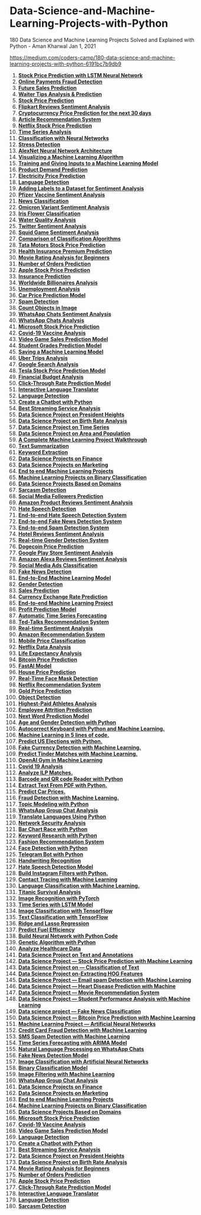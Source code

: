 # Data-Science-and-Machine-Learning-Projects-with-Python
180 Data Science and Machine Learning Projects Solved and Explained with Python - Aman Kharwal Jan 1, 2021

https://medium.com/coders-camp/180-data-science-and-machine-learning-projects-with-python-6191bc7b9db9

<ol class=""><li id="246e" class="mj mk iu kx b ky ml lb mm le mn li mo lm mp lq mq mr ms mt fw" data-selectable-paragraph=""><a class="au mu" href="https://thecleverprogrammer.com/2022/01/03/stock-price-prediction-with-lstm/" rel="noopener ugc nofollow" target="_blank"><strong class="kx iv">Stock Price Prediction with LSTM Neural Network</strong></a></li><li id="2e0e" class="mj mk iu kx b ky mv lb mw le mx li my lm mz lq mq mr ms mt fw" data-selectable-paragraph=""><a class="au mu" href="https://thecleverprogrammer.com/2022/02/22/online-payments-fraud-detection-with-machine-learning/" rel="noopener ugc nofollow" target="_blank"><strong class="kx iv">Online Payments Fraud Detection</strong></a></li><li id="e868" class="mj mk iu kx b ky mv lb mw le mx li my lm mz lq mq mr ms mt fw" data-selectable-paragraph=""><a class="au mu" href="https://thecleverprogrammer.com/2022/03/01/future-sales-prediction-with-machine-learning/" rel="noopener ugc nofollow" target="_blank"><strong class="kx iv">Future Sales Prediction</strong></a></li><li id="effc" class="mj mk iu kx b ky mv lb mw le mx li my lm mz lq mq mr ms mt fw" data-selectable-paragraph=""><a class="au mu" href="https://thecleverprogrammer.com/2022/02/01/waiter-tips-prediction-with-machine-learning/" rel="noopener ugc nofollow" target="_blank"><strong class="kx iv">Waiter Tips Analysis &amp; Prediction</strong></a></li><li id="84f9" class="mj mk iu kx b ky mv lb mw le mx li my lm mz lq mq mr ms mt fw" data-selectable-paragraph=""><a class="au mu" href="https://thecleverprogrammer.com/2020/11/14/stock-price-prediction-using-machine-learning/" rel="noopener ugc nofollow" target="_blank"><strong class="kx iv">Stock Price Prediction</strong></a></li><li id="7921" class="mj mk iu kx b ky mv lb mw le mx li my lm mz lq mq mr ms mt fw" data-selectable-paragraph=""><a class="au mu" href="https://thecleverprogrammer.com/2022/02/15/flipkart-reviews-sentiment-analysis-using-python/" rel="noopener ugc nofollow" target="_blank"><strong class="kx iv">Flipkart Reviews Sentiment Analysis</strong></a></li><li id="506f" class="mj mk iu kx b ky mv lb mw le mx li my lm mz lq mq mr ms mt fw" data-selectable-paragraph=""><a class="au mu" href="https://thecleverprogrammer.com/2021/12/27/cryptocurrency-price-prediction-with-machine-learning/" rel="noopener ugc nofollow" target="_blank"><strong class="kx iv">Cryptocurrency Price Prediction for the next 30 days</strong></a></li><li id="5ab0" class="mj mk iu kx b ky mv lb mw le mx li my lm mz lq mq mr ms mt fw" data-selectable-paragraph=""><a class="au mu" href="https://thecleverprogrammer.com/2021/11/10/article-recommendation-system-with-machine-learning/" rel="noopener ugc nofollow" target="_blank"><strong class="kx iv">Article Recommendation System</strong></a></li><li id="7186" class="mj mk iu kx b ky mv lb mw le mx li my lm mz lq mq mr ms mt fw" data-selectable-paragraph=""><a class="au mu" href="https://thecleverprogrammer.com/2022/02/08/netflix-stock-price-prediction-with-machine-learning/" rel="noopener ugc nofollow" target="_blank"><strong class="kx iv">Netflix Stock Price Prediction</strong></a></li><li id="7088" class="mj mk iu kx b ky mv lb mw le mx li my lm mz lq mq mr ms mt fw" data-selectable-paragraph=""><a class="au mu" href="https://thecleverprogrammer.com/2022/01/17/time-series-analysis-using-python/" rel="noopener ugc nofollow" target="_blank"><strong class="kx iv">Time Series Analysis</strong></a></li><li id="f890" class="mj mk iu kx b ky mv lb mw le mx li my lm mz lq mq mr ms mt fw" data-selectable-paragraph=""><a class="au mu" href="https://thecleverprogrammer.com/2022/01/10/classification-with-neural-networks-using-python/" rel="noopener ugc nofollow" target="_blank"><strong class="kx iv">Classification with Neural Networks</strong></a></li><li id="d2f2" class="mj mk iu kx b ky mv lb mw le mx li my lm mz lq mq mr ms mt fw" data-selectable-paragraph=""><a class="au mu" href="https://thecleverprogrammer.com/2021/12/20/stress-detection-with-machine-learning/" rel="noopener ugc nofollow" target="_blank"><strong class="kx iv">Stress Detection</strong></a></li><li id="6f87" class="mj mk iu kx b ky mv lb mw le mx li my lm mz lq mq mr ms mt fw" data-selectable-paragraph=""><a class="au mu" href="https://thecleverprogrammer.com/2021/12/13/alexnet-architecture-using-python/" rel="noopener ugc nofollow" target="_blank"><strong class="kx iv">AlexNet Neural Network Architecture</strong></a></li><li id="6487" class="mj mk iu kx b ky mv lb mw le mx li my lm mz lq mq mr ms mt fw" data-selectable-paragraph=""><a class="au mu" href="https://thecleverprogrammer.com/2021/12/29/visualize-a-machine-learning-algorithm-using-python/" rel="noopener ugc nofollow" target="_blank"><strong class="kx iv">Visualizing a Machine Learning Algorithm</strong></a></li><li id="1a49" class="mj mk iu kx b ky mv lb mw le mx li my lm mz lq mq mr ms mt fw" data-selectable-paragraph=""><a class="au mu" href="https://thecleverprogrammer.com/2021/11/29/how-to-give-inputs-to-a-machine-learning-model/" rel="noopener ugc nofollow" target="_blank"><strong class="kx iv">Training and Giving Inputs to a Machine Learning Model</strong></a></li><li id="35c1" class="mj mk iu kx b ky mv lb mw le mx li my lm mz lq mq mr ms mt fw" data-selectable-paragraph=""><a class="au mu" href="https://thecleverprogrammer.com/2021/11/22/product-demand-prediction-with-machine-learning/" rel="noopener ugc nofollow" target="_blank"><strong class="kx iv">Product Demand Prediction</strong></a></li><li id="3f8d" class="mj mk iu kx b ky mv lb mw le mx li my lm mz lq mq mr ms mt fw" data-selectable-paragraph=""><a class="au mu" href="https://thecleverprogrammer.com/2021/11/15/electricity-price-prediction-with-machine-learning/" rel="noopener ugc nofollow" target="_blank"><strong class="kx iv">Electricity Price Prediction</strong></a></li><li id="aede" class="mj mk iu kx b ky mv lb mw le mx li my lm mz lq mq mr ms mt fw" data-selectable-paragraph=""><a class="au mu" href="https://thecleverprogrammer.com/2021/10/30/language-detection-with-machine-learning/" rel="noopener ugc nofollow" target="_blank"><strong class="kx iv">Language Detection</strong></a></li><li id="cf70" class="mj mk iu kx b ky mv lb mw le mx li my lm mz lq mq mr ms mt fw" data-selectable-paragraph=""><a class="au mu" href="https://thecleverprogrammer.com/2021/11/24/add-labels-to-a-dataset-for-sentiment-analysis/" rel="noopener ugc nofollow" target="_blank"><strong class="kx iv">Adding Labels to a Dataset for Sentiment Analysis</strong></a></li><li id="0a33" class="mj mk iu kx b ky mv lb mw le mx li my lm mz lq mq mr ms mt fw" data-selectable-paragraph=""><a class="au mu" href="https://thecleverprogrammer.com/2021/10/12/pfizer-vaccine-sentiment-analysis-using-python/" rel="noopener ugc nofollow" target="_blank"><strong class="kx iv">Pfizer Vaccine Sentiment Analysis</strong></a></li><li id="c2fc" class="mj mk iu kx b ky mv lb mw le mx li my lm mz lq mq mr ms mt fw" data-selectable-paragraph=""><a class="au mu" href="https://thecleverprogrammer.com/2021/10/07/news-classification-with-machine-learning/" rel="noopener ugc nofollow" target="_blank"><strong class="kx iv">News Classification</strong></a></li><li id="6567" class="mj mk iu kx b ky mv lb mw le mx li my lm mz lq mq mr ms mt fw" data-selectable-paragraph=""><a class="au mu" href="https://thecleverprogrammer.com/2021/12/06/omicron-sentiment-analysis-using-python/" rel="noopener ugc nofollow" target="_blank"><strong class="kx iv">Omicron Variant Sentiment Analysis</strong></a></li><li id="08ea" class="mj mk iu kx b ky mv lb mw le mx li my lm mz lq mq mr ms mt fw" data-selectable-paragraph=""><a class="au mu" href="https://thecleverprogrammer.com/2021/10/17/iris-flower-classification-with-machine-learning/" rel="noopener ugc nofollow" target="_blank"><strong class="kx iv">Iris Flower Classification</strong></a></li><li id="ec58" class="mj mk iu kx b ky mv lb mw le mx li my lm mz lq mq mr ms mt fw" data-selectable-paragraph=""><a class="au mu" href="https://thecleverprogrammer.com/2021/08/19/water-quality-analysis/" rel="noopener ugc nofollow" target="_blank"><strong class="kx iv">Water Quality Analysis</strong></a></li><li id="eeaf" class="mj mk iu kx b ky mv lb mw le mx li my lm mz lq mq mr ms mt fw" data-selectable-paragraph=""><a class="au mu" href="https://thecleverprogrammer.com/2021/09/13/twitter-sentiment-analysis-using-python/" rel="noopener ugc nofollow" target="_blank"><strong class="kx iv">Twitter Sentiment Analysis</strong></a></li><li id="7c37" class="mj mk iu kx b ky mv lb mw le mx li my lm mz lq mq mr ms mt fw" data-selectable-paragraph=""><a class="au mu" href="https://thecleverprogrammer.com/2021/11/03/squid-game-sentiment-analysis-using-python/" rel="noopener ugc nofollow" target="_blank"><strong class="kx iv">Squid Game Sentiment Analysis</strong></a></li><li id="6846" class="mj mk iu kx b ky mv lb mw le mx li my lm mz lq mq mr ms mt fw" data-selectable-paragraph=""><a class="au mu" href="https://thecleverprogrammer.com/2021/10/02/comparison-of-classification-algorithms-in-machine-learning/" rel="noopener ugc nofollow" target="_blank"><strong class="kx iv">Comparison of Classification Algorithms</strong></a></li><li id="cd6b" class="mj mk iu kx b ky mv lb mw le mx li my lm mz lq mq mr ms mt fw" data-selectable-paragraph=""><a class="au mu" href="https://thecleverprogrammer.com/2021/10/22/tata-motors-stock-price-prediction-with-machine-learning/" rel="noopener ugc nofollow" target="_blank"><strong class="kx iv">Tata Motors Stock Price Prediction</strong></a></li><li id="ab23" class="mj mk iu kx b ky mv lb mw le mx li my lm mz lq mq mr ms mt fw" data-selectable-paragraph=""><a class="au mu" href="https://thecleverprogrammer.com/2021/10/26/health-insurance-premium-prediction-with-machine-learning/" rel="noopener ugc nofollow" target="_blank"><strong class="kx iv">Health Insurance Premium Prediction</strong></a></li><li id="980c" class="mj mk iu kx b ky mv lb mw le mx li my lm mz lq mq mr ms mt fw" data-selectable-paragraph=""><a class="au mu" href="https://thecleverprogrammer.com/2021/09/22/movie-rating-analysis-using-python/" rel="noopener ugc nofollow" target="_blank"><strong class="kx iv">Movie Rating Analysis for Beginners</strong></a></li><li id="514d" class="mj mk iu kx b ky mv lb mw le mx li my lm mz lq mq mr ms mt fw" data-selectable-paragraph=""><a class="au mu" href="https://thecleverprogrammer.com/2021/09/27/number-of-orders-prediction-with-machine-learning/" rel="noopener ugc nofollow" target="_blank"><strong class="kx iv">Number of Orders Prediction</strong></a></li><li id="00c0" class="mj mk iu kx b ky mv lb mw le mx li my lm mz lq mq mr ms mt fw" data-selectable-paragraph=""><a class="au mu" href="https://thecleverprogrammer.com/2021/09/08/apple-stock-price-prediction-with-machine-learning/" rel="noopener ugc nofollow" target="_blank"><strong class="kx iv">Apple Stock Price Prediction</strong></a></li><li id="2518" class="mj mk iu kx b ky mv lb mw le mx li my lm mz lq mq mr ms mt fw" data-selectable-paragraph=""><a class="au mu" href="https://thecleverprogrammer.com/2021/09/03/insurance-prediction-with-machine-learning/" rel="noopener ugc nofollow" target="_blank"><strong class="kx iv">Insurance Prediction</strong></a></li><li id="4aed" class="mj mk iu kx b ky mv lb mw le mx li my lm mz lq mq mr ms mt fw" data-selectable-paragraph=""><a class="au mu" href="https://thecleverprogrammer.com/2021/06/24/billionaires-analysis-with-python/" rel="noopener ugc nofollow" target="_blank"><strong class="kx iv">Worldwide Billionaires Analysis</strong></a></li><li id="cc4d" class="mj mk iu kx b ky mv lb mw le mx li my lm mz lq mq mr ms mt fw" data-selectable-paragraph=""><a class="au mu" href="https://thecleverprogrammer.com/2021/07/12/unemployment-analysis-with-python/" rel="noopener ugc nofollow" target="_blank"><strong class="kx iv">Unemployment Analysis</strong></a></li><li id="9f0a" class="mj mk iu kx b ky mv lb mw le mx li my lm mz lq mq mr ms mt fw" data-selectable-paragraph=""><a class="au mu" href="https://thecleverprogrammer.com/2021/08/04/car-price-prediction-with-machine-learning/" rel="noopener ugc nofollow" target="_blank"><strong class="kx iv">Car Price Prediction Model</strong></a></li><li id="ffb1" class="mj mk iu kx b ky mv lb mw le mx li my lm mz lq mq mr ms mt fw" data-selectable-paragraph=""><a class="au mu" href="https://thecleverprogrammer.com/2021/06/27/spam-detection-with-machine-learning/" rel="noopener ugc nofollow" target="_blank"><strong class="kx iv">Spam Detection</strong></a></li><li id="ef62" class="mj mk iu kx b ky mv lb mw le mx li my lm mz lq mq mr ms mt fw" data-selectable-paragraph=""><a class="au mu" href="https://thecleverprogrammer.com/2021/05/11/count-objects-in-image-using-python/" rel="noopener ugc nofollow" target="_blank"><strong class="kx iv">Count Objects in Image</strong></a></li><li id="9ec0" class="mj mk iu kx b ky mv lb mw le mx li my lm mz lq mq mr ms mt fw" data-selectable-paragraph=""><a class="au mu" href="https://thecleverprogrammer.com/2021/06/06/whatsapp-chat-sentiment-analysis-using-python/" rel="noopener ugc nofollow" target="_blank"><strong class="kx iv">WhatsApp Chats Sentiment Analysis</strong></a></li><li id="b78d" class="mj mk iu kx b ky mv lb mw le mx li my lm mz lq mq mr ms mt fw" data-selectable-paragraph=""><a class="au mu" href="https://thecleverprogrammer.com/2021/04/09/whatsapp-chat-analysis-with-python/" rel="noopener ugc nofollow" target="_blank"><strong class="kx iv">WhatsApp Chats Analysis</strong></a></li><li id="fced" class="mj mk iu kx b ky mv lb mw le mx li my lm mz lq mq mr ms mt fw" data-selectable-paragraph=""><a class="au mu" href="https://thecleverprogrammer.com/2021/06/21/microsoft-stock-price-prediction-with-machine-learning/" rel="noopener ugc nofollow" target="_blank"><strong class="kx iv">Microsoft Stock Price Prediction</strong></a></li><li id="27a0" class="mj mk iu kx b ky mv lb mw le mx li my lm mz lq mq mr ms mt fw" data-selectable-paragraph=""><a class="au mu" href="https://thecleverprogrammer.com/2021/04/13/covid-19-vaccines-analysis-with-python/" rel="noopener ugc nofollow" target="_blank"><strong class="kx iv">Covid-19 Vaccine Analysis</strong></a></li><li id="60ca" class="mj mk iu kx b ky mv lb mw le mx li my lm mz lq mq mr ms mt fw" data-selectable-paragraph=""><a class="au mu" href="https://thecleverprogrammer.com/2021/05/28/video-game-sales-prediction-model-with-python/" rel="noopener ugc nofollow" target="_blank"><strong class="kx iv">Video Game Sales Prediction Model</strong></a></li><li id="ed5b" class="mj mk iu kx b ky mv lb mw le mx li my lm mz lq mq mr ms mt fw" data-selectable-paragraph=""><a class="au mu" href="https://thecleverprogrammer.com/2021/04/16/student-grades-prediction-with-machine-learning/" rel="noopener ugc nofollow" target="_blank"><strong class="kx iv">Student Grades Prediction Model</strong></a></li><li id="2e4c" class="mj mk iu kx b ky mv lb mw le mx li my lm mz lq mq mr ms mt fw" data-selectable-paragraph=""><a class="au mu" href="https://thecleverprogrammer.com/2021/05/13/how-to-save-a-machine-learning-model/" rel="noopener ugc nofollow" target="_blank"><strong class="kx iv">Saving a Machine Learning Model</strong></a></li><li id="d4e5" class="mj mk iu kx b ky mv lb mw le mx li my lm mz lq mq mr ms mt fw" data-selectable-paragraph=""><a class="au mu" href="https://thecleverprogrammer.com/2021/04/21/uber-trips-analysis-using-python/" rel="noopener ugc nofollow" target="_blank"><strong class="kx iv">Uber Trips Analysis</strong></a></li><li id="9fe6" class="mj mk iu kx b ky mv lb mw le mx li my lm mz lq mq mr ms mt fw" data-selectable-paragraph=""><a class="au mu" href="https://thecleverprogrammer.com/2021/04/27/google-search-analysis-with-python/" rel="noopener ugc nofollow" target="_blank"><strong class="kx iv">Google Search Analysis</strong></a></li><li id="8244" class="mj mk iu kx b ky mv lb mw le mx li my lm mz lq mq mr ms mt fw" data-selectable-paragraph=""><a class="au mu" href="https://thecleverprogrammer.com/2021/03/27/tesla-stock-price-prediction-with-machine-learning/" rel="noopener ugc nofollow" target="_blank"><strong class="kx iv">Tesla Stock Price Prediction Model</strong></a></li><li id="fd4c" class="mj mk iu kx b ky mv lb mw le mx li my lm mz lq mq mr ms mt fw" data-selectable-paragraph=""><a class="au mu" href="https://thecleverprogrammer.com/2021/04/05/financial-budget-analysis-with-python/" rel="noopener ugc nofollow" target="_blank"><strong class="kx iv">Financial Budget Analysis</strong></a></li><li id="836d" class="mj mk iu kx b ky mv lb mw le mx li my lm mz lq mq mr ms mt fw" data-selectable-paragraph=""><a class="au mu" href="https://thecleverprogrammer.com/2021/01/24/click-through-rate-prediction-with-machine-learning/" rel="noopener ugc nofollow" target="_blank"><strong class="kx iv">Click-Through Rate Prediction Model</strong></a></li><li id="be16" class="mj mk iu kx b ky mv lb mw le mx li my lm mz lq mq mr ms mt fw" data-selectable-paragraph=""><a class="au mu" href="https://thecleverprogrammer.com/2021/04/02/language-translator-using-python/" rel="noopener ugc nofollow" target="_blank"><strong class="kx iv">Interactive Language Translator</strong></a></li><li id="2225" class="mj mk iu kx b ky mv lb mw le mx li my lm mz lq mq mr ms mt fw" data-selectable-paragraph=""><a class="au mu" href="https://thecleverprogrammer.com/2021/04/04/language-detection-with-python/" rel="noopener ugc nofollow" target="_blank"><strong class="kx iv">Language Detection</strong></a></li><li id="b568" class="mj mk iu kx b ky mv lb mw le mx li my lm mz lq mq mr ms mt fw" data-selectable-paragraph=""><a class="au mu" href="https://thecleverprogrammer.com/2021/03/25/chatbot-using-python/" rel="noopener ugc nofollow" target="_blank"><strong class="kx iv">Create a Chatbot with Python</strong></a></li><li id="c67d" class="mj mk iu kx b ky mv lb mw le mx li my lm mz lq mq mr ms mt fw" data-selectable-paragraph=""><a class="au mu" href="https://thecleverprogrammer.com/2021/01/21/best-streaming-service-analysis-with-python/" rel="noopener ugc nofollow" target="_blank"><strong class="kx iv">Best Streaming Service Analysis</strong></a></li><li id="bf3a" class="mj mk iu kx b ky mv lb mw le mx li my lm mz lq mq mr ms mt fw" data-selectable-paragraph=""><a class="au mu" href="https://thecleverprogrammer.com/2020/05/08/data-science-project-on-president-heights/" rel="noopener ugc nofollow" target="_blank"><strong class="kx iv">Data Science Project on President Heights</strong></a></li><li id="ee47" class="mj mk iu kx b ky mv lb mw le mx li my lm mz lq mq mr ms mt fw" data-selectable-paragraph=""><a class="au mu" href="https://thecleverprogrammer.com/2020/05/08/data-science-project-on-birth-rate-analysis/" rel="noopener ugc nofollow" target="_blank"><strong class="kx iv">Data Science Project on Birth Rate Analysis</strong></a></li><li id="2502" class="mj mk iu kx b ky mv lb mw le mx li my lm mz lq mq mr ms mt fw" data-selectable-paragraph=""><a class="au mu" href="https://thecleverprogrammer.com/2020/05/08/data-science-project-on-time-series/" rel="noopener ugc nofollow" target="_blank"><strong class="kx iv">Data Science Project on Time Series</strong></a></li><li id="58c8" class="mj mk iu kx b ky mv lb mw le mx li my lm mz lq mq mr ms mt fw" data-selectable-paragraph=""><a class="au mu" href="https://thecleverprogrammer.com/2020/05/09/data-science-project-on-area-and-population/" rel="noopener ugc nofollow" target="_blank"><strong class="kx iv">Data Science Project on Area and Population</strong></a></li><li id="35bc" class="mj mk iu kx b ky mv lb mw le mx li my lm mz lq mq mr ms mt fw" data-selectable-paragraph=""><a class="au mu" href="https://thecleverprogrammer.com/2020/12/18/machine-learning-project-walkthrough-with-python/" rel="noopener ugc nofollow" target="_blank"><strong class="kx iv">A Complete Machine Learning Project Walkthrough</strong></a></li><li id="e60b" class="mj mk iu kx b ky mv lb mw le mx li my lm mz lq mq mr ms mt fw" data-selectable-paragraph=""><a class="au mu" href="https://thecleverprogrammer.com/2020/12/31/text-summarization-with-python/" rel="noopener ugc nofollow" target="_blank"><strong class="kx iv">Text Summarization</strong></a></li><li id="649f" class="mj mk iu kx b ky mv lb mw le mx li my lm mz lq mq mr ms mt fw" data-selectable-paragraph=""><a class="au mu" href="https://thecleverprogrammer.com/2021/02/07/extract-keywords-using-python/" rel="noopener ugc nofollow" target="_blank"><strong class="kx iv">Keyword Extraction</strong></a></li><li id="ee51" class="mj mk iu kx b ky mv lb mw le mx li my lm mz lq mq mr ms mt fw" data-selectable-paragraph=""><a class="au mu" href="https://thecleverprogrammer.com/2021/06/02/data-science-projects-on-finance/" rel="noopener ugc nofollow" target="_blank"><strong class="kx iv">Data Science Projects on Finance</strong></a></li><li id="0c9c" class="mj mk iu kx b ky mv lb mw le mx li my lm mz lq mq mr ms mt fw" data-selectable-paragraph=""><a class="au mu" href="https://thecleverprogrammer.com/2021/05/30/data-science-projects-on-marketing/" rel="noopener ugc nofollow" target="_blank"><strong class="kx iv">Data Science Projects on Marketing</strong></a></li><li id="c601" class="mj mk iu kx b ky mv lb mw le mx li my lm mz lq mq mr ms mt fw" data-selectable-paragraph=""><a class="au mu" href="https://thecleverprogrammer.com/2021/06/21/machine-learning-projects-with-source-code/" rel="noopener ugc nofollow" target="_blank"><strong class="kx iv">End to end Machine Learning Projects</strong></a></li><li id="5152" class="mj mk iu kx b ky mv lb mw le mx li my lm mz lq mq mr ms mt fw" data-selectable-paragraph=""><a class="au mu" href="https://thecleverprogrammer.com/2021/08/29/machine-learning-projects-on-binary-classification/" rel="noopener ugc nofollow" target="_blank"><strong class="kx iv">Machine Learning Projects on Binary Classification</strong></a></li><li id="b2ba" class="mj mk iu kx b ky mv lb mw le mx li my lm mz lq mq mr ms mt fw" data-selectable-paragraph=""><a class="au mu" href="https://thecleverprogrammer.com/2021/08/14/data-science-projects-based-on-domains/" rel="noopener ugc nofollow" target="_blank"><strong class="kx iv">Data Science Projects Based on Domains</strong></a></li><li id="153e" class="mj mk iu kx b ky mv lb mw le mx li my lm mz lq mq mr ms mt fw" data-selectable-paragraph=""><a class="au mu" href="https://thecleverprogrammer.com/2021/08/24/sarcasm-detection-with-machine-learning/" rel="noopener ugc nofollow" target="_blank"><strong class="kx iv">Sarcasm Detection</strong></a></li><li id="64cd" class="mj mk iu kx b ky mv lb mw le mx li my lm mz lq mq mr ms mt fw" data-selectable-paragraph=""><a class="au mu" href="https://thecleverprogrammer.com/2021/08/09/social-media-followers-prediction-with-machine-learning/" rel="noopener ugc nofollow" target="_blank"><strong class="kx iv">Social Media Followers Prediction</strong></a></li><li id="b888" class="mj mk iu kx b ky mv lb mw le mx li my lm mz lq mq mr ms mt fw" data-selectable-paragraph=""><a class="au mu" href="https://thecleverprogrammer.com/2021/07/20/amazon-product-reviews-sentiment-analysis-with-python/" rel="noopener ugc nofollow" target="_blank"><strong class="kx iv">Amazon Product Reviews Sentiment Analysis</strong></a></li><li id="2310" class="mj mk iu kx b ky mv lb mw le mx li my lm mz lq mq mr ms mt fw" data-selectable-paragraph=""><a class="au mu" href="https://thecleverprogrammer.com/2021/07/25/hate-speech-detection-with-machine-learning/" rel="noopener ugc nofollow" target="_blank"><strong class="kx iv">Hate Speech Detection</strong></a></li><li id="eb66" class="mj mk iu kx b ky mv lb mw le mx li my lm mz lq mq mr ms mt fw" data-selectable-paragraph=""><a class="au mu" href="https://thecleverprogrammer.com/2021/07/30/end-to-end-hate-speech-detection-with-python/" rel="noopener ugc nofollow" target="_blank"><strong class="kx iv">End-to-end Hate Speech Detection System</strong></a></li><li id="2c7c" class="mj mk iu kx b ky mv lb mw le mx li my lm mz lq mq mr ms mt fw" data-selectable-paragraph=""><a class="au mu" href="https://thecleverprogrammer.com/2021/07/09/end-to-end-fake-news-detection-with-python/" rel="noopener ugc nofollow" target="_blank"><strong class="kx iv">End-to-end Fake News Detection System</strong></a></li><li id="b45a" class="mj mk iu kx b ky mv lb mw le mx li my lm mz lq mq mr ms mt fw" data-selectable-paragraph=""><a class="au mu" href="https://thecleverprogrammer.com/2021/07/06/end-to-end-spam-detection-with-python/" rel="noopener ugc nofollow" target="_blank"><strong class="kx iv">End-to-end Spam Detection System</strong></a></li><li id="ff59" class="mj mk iu kx b ky mv lb mw le mx li my lm mz lq mq mr ms mt fw" data-selectable-paragraph=""><a class="au mu" href="https://thecleverprogrammer.com/2021/07/03/hotel-reviews-sentiment-analysis-with-python/" rel="noopener ugc nofollow" target="_blank"><strong class="kx iv">Hotel Reviews Sentiment Analysis</strong></a></li><li id="32b8" class="mj mk iu kx b ky mv lb mw le mx li my lm mz lq mq mr ms mt fw" data-selectable-paragraph=""><a class="au mu" href="https://thecleverprogrammer.com/2021/06/18/real-time-gender-detection-using-python/" rel="noopener ugc nofollow" target="_blank"><strong class="kx iv">Real-time Gender Detection System</strong></a></li><li id="52a1" class="mj mk iu kx b ky mv lb mw le mx li my lm mz lq mq mr ms mt fw" data-selectable-paragraph=""><a class="au mu" href="https://thecleverprogrammer.com/2021/05/25/dogecoin-price-prediction-with-machine-learning/" rel="noopener ugc nofollow" target="_blank"><strong class="kx iv">Dogecoin Price Prediction</strong></a></li><li id="2d15" class="mj mk iu kx b ky mv lb mw le mx li my lm mz lq mq mr ms mt fw" data-selectable-paragraph=""><a class="au mu" href="https://thecleverprogrammer.com/2021/05/31/google-play-store-sentiment-analysis-using-python/" rel="noopener ugc nofollow" target="_blank"><strong class="kx iv">Google Play Store Sentiment Analysis</strong></a></li><li id="8a6e" class="mj mk iu kx b ky mv lb mw le mx li my lm mz lq mq mr ms mt fw" data-selectable-paragraph=""><a class="au mu" href="https://thecleverprogrammer.com/2021/06/12/amazon-alexa-reviews-sentiment-analysis-using-python/" rel="noopener ugc nofollow" target="_blank"><strong class="kx iv">Amazon Alexa Reviews Sentiment Analysis</strong></a></li><li id="af1d" class="mj mk iu kx b ky mv lb mw le mx li my lm mz lq mq mr ms mt fw" data-selectable-paragraph=""><a class="au mu" href="https://thecleverprogrammer.com/2021/06/15/social-media-ads-classification-with-machine-learning/" rel="noopener ugc nofollow" target="_blank"><strong class="kx iv">Social Media Ads Classification</strong></a></li><li id="6c22" class="mj mk iu kx b ky mv lb mw le mx li my lm mz lq mq mr ms mt fw" data-selectable-paragraph=""><a class="au mu" href="https://thecleverprogrammer.com/2021/06/30/fake-news-detection-with-machine-learning/" rel="noopener ugc nofollow" target="_blank"><strong class="kx iv">Fake News Detection</strong></a></li><li id="2a72" class="mj mk iu kx b ky mv lb mw le mx li my lm mz lq mq mr ms mt fw" data-selectable-paragraph=""><a class="au mu" href="https://thecleverprogrammer.com/2021/06/03/end-to-end-machine-learning-model/" rel="noopener ugc nofollow" target="_blank"><strong class="kx iv">End-to-End Machine Learning Model</strong></a></li><li id="c527" class="mj mk iu kx b ky mv lb mw le mx li my lm mz lq mq mr ms mt fw" data-selectable-paragraph=""><a class="au mu" href="https://thecleverprogrammer.com/2021/05/15/gender-detection-with-machine-learning/" rel="noopener ugc nofollow" target="_blank"><strong class="kx iv">Gender Detection</strong></a></li><li id="b988" class="mj mk iu kx b ky mv lb mw le mx li my lm mz lq mq mr ms mt fw" data-selectable-paragraph=""><a class="au mu" href="https://thecleverprogrammer.com/2021/05/19/sales-prediction-with-machine-learning/" rel="noopener ugc nofollow" target="_blank"><strong class="kx iv">Sales Prediction</strong></a></li><li id="83f8" class="mj mk iu kx b ky mv lb mw le mx li my lm mz lq mq mr ms mt fw" data-selectable-paragraph=""><a class="au mu" href="https://thecleverprogrammer.com/2021/05/22/currency-exchange-rate-prediction-with-machine-learning/" rel="noopener ugc nofollow" target="_blank"><strong class="kx iv">Currency Exchange Rate Prediction</strong></a></li><li id="5726" class="mj mk iu kx b ky mv lb mw le mx li my lm mz lq mq mr ms mt fw" data-selectable-paragraph=""><a class="au mu" href="https://thecleverprogrammer.com/2021/03/21/end-to-end-machine-learning-project/" rel="noopener ugc nofollow" target="_blank"><strong class="kx iv">End-to-end Machine Learning Project</strong></a></li><li id="b7e3" class="mj mk iu kx b ky mv lb mw le mx li my lm mz lq mq mr ms mt fw" data-selectable-paragraph=""><a class="au mu" href="https://thecleverprogrammer.com/2021/04/29/profit-prediction-with-machine-learning/" rel="noopener ugc nofollow" target="_blank"><strong class="kx iv">Profit Prediction Model</strong></a></li><li id="eb90" class="mj mk iu kx b ky mv lb mw le mx li my lm mz lq mq mr ms mt fw" data-selectable-paragraph=""><a class="au mu" href="https://thecleverprogrammer.com/2021/04/19/autots-in-python-tutorial/" rel="noopener ugc nofollow" target="_blank"><strong class="kx iv">Automatic Time Series Forecasting</strong></a></li><li id="e9f3" class="mj mk iu kx b ky mv lb mw le mx li my lm mz lq mq mr ms mt fw" data-selectable-paragraph=""><a class="au mu" href="https://thecleverprogrammer.com/2021/04/01/ted-talks-recommendation-system-with-machine-learning/" rel="noopener ugc nofollow" target="_blank"><strong class="kx iv">Ted-Talks Recommendation System</strong></a></li><li id="bc26" class="mj mk iu kx b ky mv lb mw le mx li my lm mz lq mq mr ms mt fw" data-selectable-paragraph=""><a class="au mu" href="https://thecleverprogrammer.com/2021/03/09/real-time-sentiment-analysis-using-python/" rel="noopener ugc nofollow" target="_blank"><strong class="kx iv">Real-time Sentiment Analysis</strong></a></li><li id="4d3a" class="mj mk iu kx b ky mv lb mw le mx li my lm mz lq mq mr ms mt fw" data-selectable-paragraph=""><a class="au mu" href="https://thecleverprogrammer.com/2021/03/23/amazon-recommendation-system-using-python/" rel="noopener ugc nofollow" target="_blank"><strong class="kx iv">Amazon Recommendation System</strong></a></li><li id="5bc3" class="mj mk iu kx b ky mv lb mw le mx li my lm mz lq mq mr ms mt fw" data-selectable-paragraph=""><a class="au mu" href="https://thecleverprogrammer.com/2021/03/05/mobile-price-classification-with-machine-learning/" rel="noopener ugc nofollow" target="_blank"><strong class="kx iv">Mobile Price Classification</strong></a></li><li id="9d84" class="mj mk iu kx b ky mv lb mw le mx li my lm mz lq mq mr ms mt fw" data-selectable-paragraph=""><a class="au mu" href="https://thecleverprogrammer.com/2021/01/16/netflix-data-analysis-with-python/" rel="noopener ugc nofollow" target="_blank"><strong class="kx iv">Netflix Data Analysis</strong></a></li><li id="5123" class="mj mk iu kx b ky mv lb mw le mx li my lm mz lq mq mr ms mt fw" data-selectable-paragraph=""><a class="au mu" href="https://thecleverprogrammer.com/2021/01/06/life-expectancy-analysis-with-python/" rel="noopener ugc nofollow" target="_blank"><strong class="kx iv">Life Expectancy Analysis</strong></a></li><li id="17c1" class="mj mk iu kx b ky mv lb mw le mx li my lm mz lq mq mr ms mt fw" data-selectable-paragraph=""><a class="au mu" href="https://thecleverprogrammer.com/2021/01/05/bitcoin-price-prediction-with-python/" rel="noopener ugc nofollow" target="_blank"><strong class="kx iv">Bitcoin Price Prediction</strong></a></li><li id="3eb0" class="mj mk iu kx b ky mv lb mw le mx li my lm mz lq mq mr ms mt fw" data-selectable-paragraph=""><a class="au mu" href="https://thecleverprogrammer.com/2021/01/22/fastai-in-machine-learning/" rel="noopener ugc nofollow" target="_blank"><strong class="kx iv">FastAI Model</strong></a></li><li id="5bec" class="mj mk iu kx b ky mv lb mw le mx li my lm mz lq mq mr ms mt fw" data-selectable-paragraph=""><a class="au mu" href="https://thecleverprogrammer.com/2020/12/29/house-price-prediction-with-python/" rel="noopener ugc nofollow" target="_blank"><strong class="kx iv">House Price Prediction</strong></a></li><li id="fc48" class="mj mk iu kx b ky mv lb mw le mx li my lm mz lq mq mr ms mt fw" data-selectable-paragraph=""><a class="au mu" href="https://thecleverprogrammer.com/2020/12/27/real-time-face-mask-detection-with-python/" rel="noopener ugc nofollow" target="_blank"><strong class="kx iv">Real-Time Face Mask Detection</strong></a></li><li id="b07c" class="mj mk iu kx b ky mv lb mw le mx li my lm mz lq mq mr ms mt fw" data-selectable-paragraph=""><a class="au mu" href="https://thecleverprogrammer.com/2020/12/26/netflix-recommendation-system-with-python/" rel="noopener ugc nofollow" target="_blank"><strong class="kx iv">Netflix Recommendation System</strong></a></li><li id="0b9c" class="mj mk iu kx b ky mv lb mw le mx li my lm mz lq mq mr ms mt fw" data-selectable-paragraph=""><a class="au mu" href="https://thecleverprogrammer.com/2020/12/23/gold-price-prediction-with-python/" rel="noopener ugc nofollow" target="_blank"><strong class="kx iv">Gold Price Prediction</strong></a></li><li id="03e2" class="mj mk iu kx b ky mv lb mw le mx li my lm mz lq mq mr ms mt fw" data-selectable-paragraph=""><a class="au mu" href="https://thecleverprogrammer.com/2020/12/22/object-detection-with-python/" rel="noopener ugc nofollow" target="_blank"><strong class="kx iv">Object Detection</strong></a></li><li id="3aa4" class="mj mk iu kx b ky mv lb mw le mx li my lm mz lq mq mr ms mt fw" data-selectable-paragraph=""><a class="au mu" href="https://thecleverprogrammer.com/2020/12/21/highest-paid-athletes-analysis-with-python/" rel="noopener ugc nofollow" target="_blank"><strong class="kx iv">Highest-Paid Athletes Analysis</strong></a></li><li id="2929" class="mj mk iu kx b ky mv lb mw le mx li my lm mz lq mq mr ms mt fw" data-selectable-paragraph=""><a class="au mu" href="https://thecleverprogrammer.com/2020/11/21/employee-attrition-prediction-with-python/" rel="noopener ugc nofollow" target="_blank"><strong class="kx iv">Employee Attrition Prediction</strong></a></li><li id="527a" class="mj mk iu kx b ky mv lb mw le mx li my lm mz lq mq mr ms mt fw" data-selectable-paragraph=""><a class="au mu" href="https://thecleverprogrammer.com/2020/07/20/next-word-prediction-model/" rel="noopener ugc nofollow" target="_blank"><strong class="kx iv">Next Word Prediction Model</strong></a></li><li id="cb39" class="mj mk iu kx b ky mv lb mw le mx li my lm mz lq mq mr ms mt fw" data-selectable-paragraph=""><a class="au mu" href="https://thecleverprogrammer.com/2020/10/29/age-and-gender-detection-with-python/" rel="noopener ugc nofollow" target="_blank"><strong class="kx iv">Age and Gender Detection with Python</strong></a></li><li id="f84f" class="mj mk iu kx b ky mv lb mw le mx li my lm mz lq mq mr ms mt fw" data-selectable-paragraph=""><a class="au mu" href="https://thecleverprogrammer.com/2020/10/04/autocorrect-with-python/" rel="noopener ugc nofollow" target="_blank"><strong class="kx iv">Autocorrect Keyboard with Python and Machine Learning.</strong></a></li><li id="25b4" class="mj mk iu kx b ky mv lb mw le mx li my lm mz lq mq mr ms mt fw" data-selectable-paragraph=""><a class="au mu" href="https://thecleverprogrammer.com/2020/11/07/machine-learning-in-5-lines-with-mindsdb/" rel="noopener ugc nofollow" target="_blank"><strong class="kx iv">Machine Learning in 5 lines of code.</strong></a></li><li id="238a" class="mj mk iu kx b ky mv lb mw le mx li my lm mz lq mq mr ms mt fw" data-selectable-paragraph=""><a class="au mu" href="https://thecleverprogrammer.com/2020/10/01/predict-us-elections-with-python/" rel="noopener ugc nofollow" target="_blank"><strong class="kx iv">Predict US Elections with Python.</strong></a></li><li id="d794" class="mj mk iu kx b ky mv lb mw le mx li my lm mz lq mq mr ms mt fw" data-selectable-paragraph=""><a class="au mu" href="https://thecleverprogrammer.com/2020/09/29/fake-currency-detection-with-machine-learning/" rel="noopener ugc nofollow" target="_blank"><strong class="kx iv">Fake Currency Detection with Machine Learning.</strong></a></li><li id="1723" class="mj mk iu kx b ky mv lb mw le mx li my lm mz lq mq mr ms mt fw" data-selectable-paragraph=""><a class="au mu" href="https://thecleverprogrammer.com/2020/09/28/predict-tinder-matches-with-machine-learning/" rel="noopener ugc nofollow" target="_blank"><strong class="kx iv">Predict Tinder Matches with Machine Learning.</strong></a></li><li id="3244" class="mj mk iu kx b ky mv lb mw le mx li my lm mz lq mq mr ms mt fw" data-selectable-paragraph=""><a class="au mu" href="https://thecleverprogrammer.com/2020/07/26/openai-gym-in-machine-learning/" rel="noopener ugc nofollow" target="_blank"><strong class="kx iv">OpenAI Gym in Machine Learning</strong></a></li><li id="12cb" class="mj mk iu kx b ky mv lb mw le mx li my lm mz lq mq mr ms mt fw" data-selectable-paragraph=""><a class="au mu" href="https://thecleverprogrammer.com/2020/10/05/covid-19-analysis-with-python/" rel="noopener ugc nofollow" target="_blank"><strong class="kx iv">Covid 19 Analysis</strong></a></li><li id="049f" class="mj mk iu kx b ky mv lb mw le mx li my lm mz lq mq mr ms mt fw" data-selectable-paragraph=""><a class="au mu" href="https://thecleverprogrammer.com/2020/09/23/analyze-ipl-with-python/" rel="noopener ugc nofollow" target="_blank"><strong class="kx iv">Analyze ILP Matches.</strong></a></li><li id="2932" class="mj mk iu kx b ky mv lb mw le mx li my lm mz lq mq mr ms mt fw" data-selectable-paragraph=""><a class="au mu" href="https://thecleverprogrammer.com/2020/10/23/barcode-and-qr-code-reader-with-python/" rel="noopener ugc nofollow" target="_blank"><strong class="kx iv">Barcode and QR code Reader with Python</strong></a></li><li id="6d6b" class="mj mk iu kx b ky mv lb mw le mx li my lm mz lq mq mr ms mt fw" data-selectable-paragraph=""><a class="au mu" href="https://thecleverprogrammer.com/2020/10/06/extract-text-from-pdf-using-python/" rel="noopener ugc nofollow" target="_blank"><strong class="kx iv">Extract Text From PDF with Python.</strong></a></li><li id="d7aa" class="mj mk iu kx b ky mv lb mw le mx li my lm mz lq mq mr ms mt fw" data-selectable-paragraph=""><a class="au mu" href="https://thecleverprogrammer.com/2020/09/21/predict-car-prices-with-machine-learning/" rel="noopener ugc nofollow" target="_blank"><strong class="kx iv">Predict Car Prices.</strong></a></li><li id="0d70" class="mj mk iu kx b ky mv lb mw le mx li my lm mz lq mq mr ms mt fw" data-selectable-paragraph=""><a class="au mu" href="https://thecleverprogrammer.com/2020/08/04/fraud-detection-with-machine-learning/" rel="noopener ugc nofollow" target="_blank"><strong class="kx iv">Fraud Detection with Machine Learning.</strong></a></li><li id="7ef8" class="mj mk iu kx b ky mv lb mw le mx li my lm mz lq mq mr ms mt fw" data-selectable-paragraph=""><a class="au mu" href="https://thecleverprogrammer.com/2020/10/24/topic-modeling-with-python/" rel="noopener ugc nofollow" target="_blank"><strong class="kx iv">Topic Modeling with Python</strong></a></li><li id="9e02" class="mj mk iu kx b ky mv lb mw le mx li my lm mz lq mq mr ms mt fw" data-selectable-paragraph=""><a class="au mu" href="https://thecleverprogrammer.com/2020/08/06/whatsapp-group-chat-analysis/" rel="noopener ugc nofollow" target="_blank"><strong class="kx iv">WhatsApp Group Chat Analysis</strong></a></li><li id="c7f3" class="mj mk iu kx b ky mv lb mw le mx li my lm mz lq mq mr ms mt fw" data-selectable-paragraph=""><a class="au mu" href="https://thecleverprogrammer.com/2020/08/10/translate-using-python/" rel="noopener ugc nofollow" target="_blank"><strong class="kx iv">Translate Languages Using Python</strong></a></li><li id="57d4" class="mj mk iu kx b ky mv lb mw le mx li my lm mz lq mq mr ms mt fw" data-selectable-paragraph=""><a class="au mu" href="https://thecleverprogrammer.com/2020/08/12/network-security-with-machine-learning/" rel="noopener ugc nofollow" target="_blank"><strong class="kx iv">Network Security Analysis</strong></a></li><li id="08a3" class="mj mk iu kx b ky mv lb mw le mx li my lm mz lq mq mr ms mt fw" data-selectable-paragraph=""><a class="au mu" href="https://thecleverprogrammer.com/2020/08/14/bar-chart-race-with-python/" rel="noopener ugc nofollow" target="_blank"><strong class="kx iv">Bar Chart Race with Python</strong></a></li><li id="035d" class="mj mk iu kx b ky mv lb mw le mx li my lm mz lq mq mr ms mt fw" data-selectable-paragraph=""><a class="au mu" href="https://thecleverprogrammer.com/2020/08/14/keyword-research-with-python/" rel="noopener ugc nofollow" target="_blank"><strong class="kx iv">Keyword Research with Python</strong></a></li><li id="0db8" class="mj mk iu kx b ky mv lb mw le mx li my lm mz lq mq mr ms mt fw" data-selectable-paragraph=""><a class="au mu" href="https://thecleverprogrammer.com/2020/08/16/fashion-recommendation-system/" rel="noopener ugc nofollow" target="_blank"><strong class="kx iv">Fashion Recommendation System</strong></a></li><li id="9605" class="mj mk iu kx b ky mv lb mw le mx li my lm mz lq mq mr ms mt fw" data-selectable-paragraph=""><a class="au mu" href="https://thecleverprogrammer.com/2020/10/09/face-detection-with-python/" rel="noopener ugc nofollow" target="_blank"><strong class="kx iv">Face Detection with Python</strong></a></li><li id="1815" class="mj mk iu kx b ky mv lb mw le mx li my lm mz lq mq mr ms mt fw" data-selectable-paragraph=""><a class="au mu" href="https://thecleverprogrammer.com/2020/08/18/telegram-bot-with-python/" rel="noopener ugc nofollow" target="_blank"><strong class="kx iv">Telegram Bot with Python</strong></a></li><li id="983e" class="mj mk iu kx b ky mv lb mw le mx li my lm mz lq mq mr ms mt fw" data-selectable-paragraph=""><a class="au mu" href="https://thecleverprogrammer.com/2020/10/10/handwriting-recognition-with-python/" rel="noopener ugc nofollow" target="_blank"><strong class="kx iv">Handwriting Recognition</strong></a></li><li id="c578" class="mj mk iu kx b ky mv lb mw le mx li my lm mz lq mq mr ms mt fw" data-selectable-paragraph=""><a class="au mu" href="https://thecleverprogrammer.com/2020/08/19/hate-speech-detection-model/" rel="noopener ugc nofollow" target="_blank"><strong class="kx iv">Hate Speech Detection Model</strong></a></li><li id="562e" class="mj mk iu kx b ky mv lb mw le mx li my lm mz lq mq mr ms mt fw" data-selectable-paragraph=""><a class="au mu" href="https://thecleverprogrammer.com/2020/09/24/instagram-filters-with-python/" rel="noopener ugc nofollow" target="_blank"><strong class="kx iv">Build Instagram Filters with Python.</strong></a></li><li id="ee7d" class="mj mk iu kx b ky mv lb mw le mx li my lm mz lq mq mr ms mt fw" data-selectable-paragraph=""><a class="au mu" href="https://thecleverprogrammer.com/2020/08/20/contact-tracing-with-machine-learning/" rel="noopener ugc nofollow" target="_blank"><strong class="kx iv">Contact Tracing with Machine Learning</strong></a></li><li id="86bf" class="mj mk iu kx b ky mv lb mw le mx li my lm mz lq mq mr ms mt fw" data-selectable-paragraph=""><a class="au mu" href="https://thecleverprogrammer.com/2021/10/30/language-detection-with-machine-learning/" rel="noopener ugc nofollow" target="_blank"><strong class="kx iv">Language Classification with Machine Learning.</strong></a></li><li id="331e" class="mj mk iu kx b ky mv lb mw le mx li my lm mz lq mq mr ms mt fw" data-selectable-paragraph=""><a class="au mu" href="https://thecleverprogrammer.com/2020/08/25/titanic-survival-with-machine-learning/" rel="noopener ugc nofollow" target="_blank"><strong class="kx iv">Titanic Survival Analysis</strong></a></li><li id="596b" class="mj mk iu kx b ky mv lb mw le mx li my lm mz lq mq mr ms mt fw" data-selectable-paragraph=""><a class="au mu" href="https://thecleverprogrammer.com/2020/08/26/image-recognition-with-machine-learning-using-pytorch/" rel="noopener ugc nofollow" target="_blank"><strong class="kx iv">Image Recognition with PyTorch</strong></a></li><li id="2e3b" class="mj mk iu kx b ky mv lb mw le mx li my lm mz lq mq mr ms mt fw" data-selectable-paragraph=""><a class="au mu" href="https://thecleverprogrammer.com/2020/08/29/time-series-with-lstm-in-machine-learning/" rel="noopener ugc nofollow" target="_blank"><strong class="kx iv">Time Series with LSTM Model</strong></a></li><li id="b395" class="mj mk iu kx b ky mv lb mw le mx li my lm mz lq mq mr ms mt fw" data-selectable-paragraph=""><a class="au mu" href="https://thecleverprogrammer.com/2020/08/30/image-classification-with-tensorflow-in-machine-learning/" rel="noopener ugc nofollow" target="_blank"><strong class="kx iv">Image Classification with TensorFlow</strong></a></li><li id="35a8" class="mj mk iu kx b ky mv lb mw le mx li my lm mz lq mq mr ms mt fw" data-selectable-paragraph=""><a class="au mu" href="https://thecleverprogrammer.com/2020/08/31/text-classification-with-tensorflow-in-machine-learning/" rel="noopener ugc nofollow" target="_blank"><strong class="kx iv">Text Classification with TensorFlow</strong></a></li><li id="0283" class="mj mk iu kx b ky mv lb mw le mx li my lm mz lq mq mr ms mt fw" data-selectable-paragraph=""><a class="au mu" href="https://thecleverprogrammer.com/2020/10/09/ridge-and-lasso-regression-with-python/" rel="noopener ugc nofollow" target="_blank"><strong class="kx iv">Ridge and Lasso Regression</strong></a></li><li id="b426" class="mj mk iu kx b ky mv lb mw le mx li my lm mz lq mq mr ms mt fw" data-selectable-paragraph=""><a class="au mu" href="https://thecleverprogrammer.com/2020/09/02/predict-fuel-efficiency-with-machine-learning/" rel="noopener ugc nofollow" target="_blank"><strong class="kx iv">Predict Fuel Efficiency</strong></a></li><li id="d187" class="mj mk iu kx b ky mv lb mw le mx li my lm mz lq mq mr ms mt fw" data-selectable-paragraph=""><a class="au mu" href="https://thecleverprogrammer.com/2020/09/07/neural-network-with-python-code/" rel="noopener ugc nofollow" target="_blank"><strong class="kx iv">Build Neural Network with Python Code</strong></a></li><li id="4d26" class="mj mk iu kx b ky mv lb mw le mx li my lm mz lq mq mr ms mt fw" data-selectable-paragraph=""><a class="au mu" href="https://thecleverprogrammer.com/2020/09/08/genetic-algorithm-with-python/" rel="noopener ugc nofollow" target="_blank"><strong class="kx iv">Genetic Algorithm with Python</strong></a></li><li id="9151" class="mj mk iu kx b ky mv lb mw le mx li my lm mz lq mq mr ms mt fw" data-selectable-paragraph=""><a class="au mu" href="https://thecleverprogrammer.com/2020/09/09/analyze-healthcare-data-with-python/" rel="noopener ugc nofollow" target="_blank"><strong class="kx iv">Analyze Healthcare Data</strong></a></li><li id="2534" class="mj mk iu kx b ky mv lb mw le mx li my lm mz lq mq mr ms mt fw" data-selectable-paragraph=""><a class="au mu" href="https://thecleverprogrammer.com/2020/05/09/data-science-project-on-text-and-annotations/" rel="noopener ugc nofollow" target="_blank"><strong class="kx iv">Data Science Project on Text and Annotations</strong></a></li><li id="bd1e" class="mj mk iu kx b ky mv lb mw le mx li my lm mz lq mq mr ms mt fw" data-selectable-paragraph=""><a class="au mu" href="https://thecleverprogrammer.com/2020/05/11/data-science-project-stock-price-prediction-with-machine-learning/" rel="noopener ugc nofollow" target="_blank"><strong class="kx iv">Data Science Project — Stock Price Prediction with Machine Learning</strong></a></li><li id="adbe" class="mj mk iu kx b ky mv lb mw le mx li my lm mz lq mq mr ms mt fw" data-selectable-paragraph=""><a class="au mu" href="https://thecleverprogrammer.com/2020/05/14/data-science-project-on-classification-of-text/" rel="noopener ugc nofollow" target="_blank"><strong class="kx iv">Data Science Project on — Classification of Text</strong></a></li><li id="e5df" class="mj mk iu kx b ky mv lb mw le mx li my lm mz lq mq mr ms mt fw" data-selectable-paragraph=""><a class="au mu" href="https://thecleverprogrammer.com/2020/05/15/data-science-project-on-extracting-hog-features/" rel="noopener ugc nofollow" target="_blank"><strong class="kx iv">Data Science Project on-Extracting HOG Features</strong></a></li><li id="5e4b" class="mj mk iu kx b ky mv lb mw le mx li my lm mz lq mq mr ms mt fw" data-selectable-paragraph=""><a class="au mu" href="https://thecleverprogrammer.com/2020/05/17/data-science-project-email-spam-detection-with-machine-learning/" rel="noopener ugc nofollow" target="_blank"><strong class="kx iv">Data Science Project — Email spam Detection with Machine Learning</strong></a></li><li id="4858" class="mj mk iu kx b ky mv lb mw le mx li my lm mz lq mq mr ms mt fw" data-selectable-paragraph=""><a class="au mu" href="https://thecleverprogrammer.com/2020/05/20/data-science-project-heart-disease-prediction-with-machine-learning/" rel="noopener ugc nofollow" target="_blank"><strong class="kx iv">Data Science Project — Heart Disease Prediction with Machine</strong></a></li><li id="6882" class="mj mk iu kx b ky mv lb mw le mx li my lm mz lq mq mr ms mt fw" data-selectable-paragraph=""><a class="au mu" href="https://thecleverprogrammer.com/2020/05/20/data-science-project-movie-recommendation-system/" rel="noopener ugc nofollow" target="_blank"><strong class="kx iv">Data Science Project — Movie Recommendation System</strong></a></li><li id="b647" class="mj mk iu kx b ky mv lb mw le mx li my lm mz lq mq mr ms mt fw" data-selectable-paragraph=""><a class="au mu" href="https://thecleverprogrammer.com/2020/05/21/data-science-project-student-performance-analysis-with-machine-learning/" rel="noopener ugc nofollow" target="_blank"><strong class="kx iv">Data Science Project — Student Performance Analysis with Machine Learning</strong></a></li><li id="ded2" class="mj mk iu kx b ky mv lb mw le mx li my lm mz lq mq mr ms mt fw" data-selectable-paragraph=""><a class="au mu" href="https://thecleverprogrammer.com/2020/05/22/data-science-project-fake-news-classification/" rel="noopener ugc nofollow" target="_blank"><strong class="kx iv">Data science project — Fake News Classification</strong></a></li><li id="03a3" class="mj mk iu kx b ky mv lb mw le mx li my lm mz lq mq mr ms mt fw" data-selectable-paragraph=""><a class="au mu" href="https://thecleverprogrammer.com/2020/05/23/data-science-project-bitcoin-price-prediction-with-machine-learning/" rel="noopener ugc nofollow" target="_blank"><strong class="kx iv">Data Science Project — Bitcoin Price Prediction with Machine Learning</strong></a></li><li id="aa79" class="mj mk iu kx b ky mv lb mw le mx li my lm mz lq mq mr ms mt fw" data-selectable-paragraph=""><a class="au mu" href="https://thecleverprogrammer.com/2020/05/24/machine-learning-project-artificial-neural-networks/" rel="noopener ugc nofollow" target="_blank"><strong class="kx iv">Machine Learning Project — Artificial Neural Networks</strong></a></li><li id="6b10" class="mj mk iu kx b ky mv lb mw le mx li my lm mz lq mq mr ms mt fw" data-selectable-paragraph=""><a class="au mu" href="https://thecleverprogrammer.com/2020/06/10/credit-card-fraud-detection-with-machine-learning/" rel="noopener ugc nofollow" target="_blank"><strong class="kx iv">Credit Card Fraud Detection with Machine Learning</strong></a></li><li id="1673" class="mj mk iu kx b ky mv lb mw le mx li my lm mz lq mq mr ms mt fw" data-selectable-paragraph=""><a class="au mu" href="https://thecleverprogrammer.com/2020/06/12/sms-spam-detection-with-machine-learning/" rel="noopener ugc nofollow" target="_blank"><strong class="kx iv">SMS Spam Detection with Machine Learning</strong></a></li><li id="5bb3" class="mj mk iu kx b ky mv lb mw le mx li my lm mz lq mq mr ms mt fw" data-selectable-paragraph=""><a class="au mu" href="https://thecleverprogrammer.com/2020/07/01/time-series-analysis-and-forecasting-with-python/" rel="noopener ugc nofollow" target="_blank"><strong class="kx iv">Time Series Forecasting with ARIMA Model</strong></a></li><li id="e4bd" class="mj mk iu kx b ky mv lb mw le mx li my lm mz lq mq mr ms mt fw" data-selectable-paragraph=""><a class="au mu" href="https://thecleverprogrammer.com/2020/07/16/nlp-for-whatsapp-chats/" rel="noopener ugc nofollow" target="_blank"><strong class="kx iv">Natural Language Processing on WhatsApp Chats</strong></a></li><li id="21af" class="mj mk iu kx b ky mv lb mw le mx li my lm mz lq mq mr ms mt fw" data-selectable-paragraph=""><a class="au mu" href="https://thecleverprogrammer.com/2020/07/18/fake-news-detection-model/" rel="noopener ugc nofollow" target="_blank"><strong class="kx iv">Fake News Detection Model</strong></a></li><li id="5ef1" class="mj mk iu kx b ky mv lb mw le mx li my lm mz lq mq mr ms mt fw" data-selectable-paragraph=""><a class="au mu" href="https://thecleverprogrammer.com/2020/07/19/image-classification-with-ann/" rel="noopener ugc nofollow" target="_blank"><strong class="kx iv">Image Classification with Artificial Neural Networks</strong></a></li><li id="00a7" class="mj mk iu kx b ky mv lb mw le mx li my lm mz lq mq mr ms mt fw" data-selectable-paragraph=""><a class="au mu" href="https://thecleverprogrammer.com/2020/07/20/binary-classification-model/" rel="noopener ugc nofollow" target="_blank"><strong class="kx iv">Binary Classification Model</strong></a></li><li id="9ee1" class="mj mk iu kx b ky mv lb mw le mx li my lm mz lq mq mr ms mt fw" data-selectable-paragraph=""><a class="au mu" href="https://thecleverprogrammer.com/2020/07/25/image-filtering-with-machine-learning/" rel="noopener ugc nofollow" target="_blank"><strong class="kx iv">Image Filtering with Machine Learning</strong></a></li><li id="9967" class="mj mk iu kx b ky mv lb mw le mx li my lm mz lq mq mr ms mt fw" data-selectable-paragraph=""><a class="au mu" href="https://thecleverprogrammer.com/2020/08/06/whatsapp-group-chat-analysis/" rel="noopener ugc nofollow" target="_blank"><strong class="kx iv">WhatsApp Group Chat Analysis</strong></a></li><li id="c5a5" class="mj mk iu kx b ky mv lb mw le mx li my lm mz lq mq mr ms mt fw" data-selectable-paragraph=""><a class="au mu" href="https://thecleverprogrammer.com/2021/06/02/data-science-projects-on-finance/" rel="noopener ugc nofollow" target="_blank"><strong class="kx iv">Data Science Projects on Finance</strong></a></li><li id="dd4c" class="mj mk iu kx b ky mv lb mw le mx li my lm mz lq mq mr ms mt fw" data-selectable-paragraph=""><a class="au mu" href="https://thecleverprogrammer.com/2021/05/30/data-science-projects-on-marketing/" rel="noopener ugc nofollow" target="_blank"><strong class="kx iv">Data Science Projects on Marketing</strong></a></li><li id="c684" class="mj mk iu kx b ky mv lb mw le mx li my lm mz lq mq mr ms mt fw" data-selectable-paragraph=""><a class="au mu" href="https://thecleverprogrammer.com/2021/06/21/machine-learning-projects-with-source-code/" rel="noopener ugc nofollow" target="_blank"><strong class="kx iv">End to end Machine Learning Projects</strong></a></li><li id="1a0f" class="mj mk iu kx b ky mv lb mw le mx li my lm mz lq mq mr ms mt fw" data-selectable-paragraph=""><a class="au mu" href="https://thecleverprogrammer.com/2021/08/29/machine-learning-projects-on-binary-classification/" rel="noopener ugc nofollow" target="_blank"><strong class="kx iv">Machine Learning Projects on Binary Classification</strong></a></li><li id="2015" class="mj mk iu kx b ky mv lb mw le mx li my lm mz lq mq mr ms mt fw" data-selectable-paragraph=""><a class="au mu" href="https://thecleverprogrammer.com/2021/08/14/data-science-projects-based-on-domains/" rel="noopener ugc nofollow" target="_blank"><strong class="kx iv">Data Science Projects Based on Domains</strong></a></li><li id="af7e" class="mj mk iu kx b ky mv lb mw le mx li my lm mz lq mq mr ms mt fw" data-selectable-paragraph=""><a class="au mu" href="https://thecleverprogrammer.com/2021/06/21/microsoft-stock-price-prediction-with-machine-learning/" rel="noopener ugc nofollow" target="_blank"><strong class="kx iv">Microsoft Stock Price Prediction</strong></a></li><li id="f3c7" class="mj mk iu kx b ky mv lb mw le mx li my lm mz lq mq mr ms mt fw" data-selectable-paragraph=""><a class="au mu" href="https://thecleverprogrammer.com/2021/04/13/covid-19-vaccines-analysis-with-python/" rel="noopener ugc nofollow" target="_blank"><strong class="kx iv">Covid-19 Vaccine Analysis</strong></a></li><li id="7eeb" class="mj mk iu kx b ky mv lb mw le mx li my lm mz lq mq mr ms mt fw" data-selectable-paragraph=""><a class="au mu" href="https://thecleverprogrammer.com/2021/05/28/video-game-sales-prediction-model-with-python/" rel="noopener ugc nofollow" target="_blank"><strong class="kx iv">Video Game Sales Prediction Model</strong></a></li><li id="e738" class="mj mk iu kx b ky mv lb mw le mx li my lm mz lq mq mr ms mt fw" data-selectable-paragraph=""><a class="au mu" href="https://thecleverprogrammer.com/2021/04/04/language-detection-with-python/" rel="noopener ugc nofollow" target="_blank"><strong class="kx iv">Language Detection</strong></a></li><li id="28ff" class="mj mk iu kx b ky mv lb mw le mx li my lm mz lq mq mr ms mt fw" data-selectable-paragraph=""><a class="au mu" href="https://thecleverprogrammer.com/2021/03/25/chatbot-using-python/" rel="noopener ugc nofollow" target="_blank"><strong class="kx iv">Create a Chatbot with Python</strong></a></li><li id="f5c0" class="mj mk iu kx b ky mv lb mw le mx li my lm mz lq mq mr ms mt fw" data-selectable-paragraph=""><a class="au mu" href="https://thecleverprogrammer.com/2021/01/21/best-streaming-service-analysis-with-python/" rel="noopener ugc nofollow" target="_blank"><strong class="kx iv">Best Streaming Service Analysis</strong></a></li><li id="51dc" class="mj mk iu kx b ky mv lb mw le mx li my lm mz lq mq mr ms mt fw" data-selectable-paragraph=""><a class="au mu" href="https://thecleverprogrammer.com/2020/05/08/data-science-project-on-president-heights/" rel="noopener ugc nofollow" target="_blank"><strong class="kx iv">Data Science Project on President Heights</strong></a></li><li id="914d" class="mj mk iu kx b ky mv lb mw le mx li my lm mz lq mq mr ms mt fw" data-selectable-paragraph=""><a class="au mu" href="https://thecleverprogrammer.com/2020/05/08/data-science-project-on-birth-rate-analysis/" rel="noopener ugc nofollow" target="_blank"><strong class="kx iv">Data Science Project on Birth Rate Analysis</strong></a></li><li id="98a5" class="mj mk iu kx b ky mv lb mw le mx li my lm mz lq mq mr ms mt fw" data-selectable-paragraph=""><a class="au mu" href="https://thecleverprogrammer.com/2021/09/22/movie-rating-analysis-using-python/" rel="noopener ugc nofollow" target="_blank"><strong class="kx iv">Movie Rating Analysis for Beginners</strong></a></li><li id="df4e" class="mj mk iu kx b ky mv lb mw le mx li my lm mz lq mq mr ms mt fw" data-selectable-paragraph=""><a class="au mu" href="https://thecleverprogrammer.com/2021/09/27/number-of-orders-prediction-with-machine-learning/" rel="noopener ugc nofollow" target="_blank"><strong class="kx iv">Number of Orders Prediction</strong></a></li><li id="1b63" class="mj mk iu kx b ky mv lb mw le mx li my lm mz lq mq mr ms mt fw" data-selectable-paragraph=""><a class="au mu" href="https://thecleverprogrammer.com/2021/09/08/apple-stock-price-prediction-with-machine-learning/" rel="noopener ugc nofollow" target="_blank"><strong class="kx iv">Apple Stock Price Prediction</strong></a></li><li id="6e71" class="mj mk iu kx b ky mv lb mw le mx li my lm mz lq mq mr ms mt fw" data-selectable-paragraph=""><a class="au mu" href="https://thecleverprogrammer.com/2021/01/24/click-through-rate-prediction-with-machine-learning/" rel="noopener ugc nofollow" target="_blank"><strong class="kx iv">Click-Through Rate Prediction Model</strong></a></li><li id="3c2a" class="mj mk iu kx b ky mv lb mw le mx li my lm mz lq mq mr ms mt fw" data-selectable-paragraph=""><a class="au mu" href="https://thecleverprogrammer.com/2021/04/02/language-translator-using-python/" rel="noopener ugc nofollow" target="_blank"><strong class="kx iv">Interactive Language Translator</strong></a></li><li id="c40c" class="mj mk iu kx b ky mv lb mw le mx li my lm mz lq mq mr ms mt fw" data-selectable-paragraph=""><a class="au mu" href="https://thecleverprogrammer.com/2021/04/04/language-detection-with-python/" rel="noopener ugc nofollow" target="_blank"><strong class="kx iv">Language Detection</strong></a></li><li id="9572" class="mj mk iu kx b ky mv lb mw le mx li my lm mz lq mq mr ms mt fw" data-selectable-paragraph=""><a class="au mu" href="https://thecleverprogrammer.com/2021/08/24/sarcasm-detection-with-machine-learning/" rel="noopener ugc nofollow" target="_blank"><strong class="kx iv">Sarcasm Detection</strong></a></li></ol>
